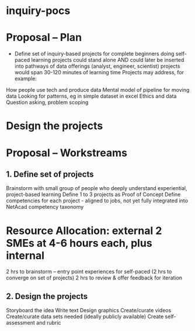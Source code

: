# inquiry-pocs

# Proposal – Plan
- Define set of inquiry-based projects for complete beginners doing self-paced learning
projects could stand alone AND could later be inserted into pathways of data offerings (analyst, engineer, scientist)
projects would span 30-120 minutes of learning time
Projects may address, for example:

How people use tech and produce data
Mental model of pipeline for moving data
Looking for patterns, eg in simple dataset in excel
Ethics and data
Question asking, problem scoping

# Design the projects
 

# Proposal – Workstreams
## 1. Define set of projects

Brainstorm with small group of people who deeply understand experiential, project-based learning
Define 1 to 3 projects as Proof of Concept
Define competencies for each project - aligned to jobs, not yet fully integrated into NetAcad competency taxonomy

# Resource Allocation: external 2 SMEs at 4-6 hours each, plus internal
2 hrs to brainstorm – entry point experiences for self-paced
(2 hrs to converge on set of projects)
2 hrs to review & offer feedback for iteration

## 2. Design the projects

Storyboard the idea
Write text
Design graphics
Create/curate videos
Create/curate data sets needed (ideally publicly available)
Create self-assessment and rubric
